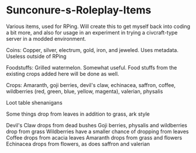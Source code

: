 # Sunconure-s-Roleplay-Items
Various items, used for RPing. Will create this to get myself back into coding a bit more, and also for usage in an experiment in trying a civcraft-type server in a modded environment.

Coins: Copper, silver, electrum, gold, iron, and jeweled. Uses metadata. Useless outside of RPing

Foodstuffs: Grilled watermelon. Somewhat useful. Food stuffs from the existing crops added here will be done as well.

Crops: Amaranth, goji berries, devil's claw, echinacea, saffron, coffee, wildberries (red, green, blue, yellow, magenta), valerian, physalis

Loot table shenanigans

Some things drop from leaves in addition to grass, ark style

Devil's Claw drops from dead bushes
Goji berries, physalis and wildberries drop from grass
Wildberries have a smaller chance of dropping from leaves
Coffee drops from acacia leaves
Amaranth drops from grass and flowers
Echinacea drops from flowers, as does saffron and valerian
